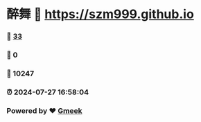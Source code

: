 # 醉舞 :link: https://szm999.github.io 
### :page_facing_up: [33](https://szm999.github.io/tag.html) 
### :speech_balloon: 0 
### :hibiscus: 10247 
### :alarm_clock: 2024-07-27 16:58:04 
### Powered by :heart: [Gmeek](https://github.com/Meekdai/Gmeek)
